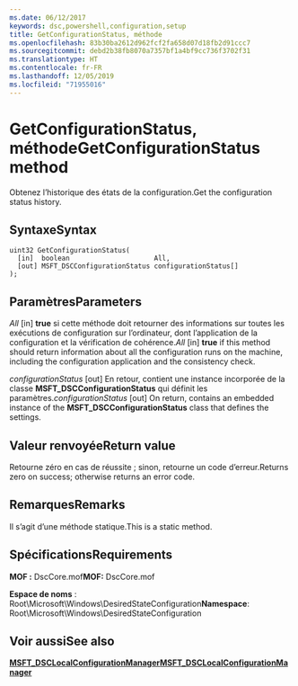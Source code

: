```yaml
---
ms.date: 06/12/2017
keywords: dsc,powershell,configuration,setup
title: GetConfigurationStatus, méthode
ms.openlocfilehash: 83b30ba2612d962fcf2fa658d07d18fb2d91ccc7
ms.sourcegitcommit: debd2b38fb8070a7357bf1a4bf9cc736f3702f31
ms.translationtype: HT
ms.contentlocale: fr-FR
ms.lasthandoff: 12/05/2019
ms.locfileid: "71955016"
---
```

# <a name="getconfigurationstatus-method"></a><span data-ttu-id="c7efa-103">GetConfigurationStatus, méthode</span><span class="sxs-lookup"><span data-stu-id="c7efa-103">GetConfigurationStatus method</span></span>

<span data-ttu-id="c7efa-104">Obtenez l’historique des états de la configuration.</span><span class="sxs-lookup"><span data-stu-id="c7efa-104">Get the configuration status history.</span></span>

## <a name="syntax"></a><span data-ttu-id="c7efa-105">Syntaxe</span><span class="sxs-lookup"><span data-stu-id="c7efa-105">Syntax</span></span>

```mof
uint32 GetConfigurationStatus(
  [in]  boolean                     All,
  [out] MSFT_DSCConfigurationStatus configurationStatus[]
);
```

## <a name="parameters"></a><span data-ttu-id="c7efa-106">Paramètres</span><span class="sxs-lookup"><span data-stu-id="c7efa-106">Parameters</span></span>

<span data-ttu-id="c7efa-107">*All* \[in\] **true** si cette méthode doit retourner des informations sur toutes les exécutions de configuration sur l’ordinateur, dont l’application de la configuration et la vérification de cohérence.</span><span class="sxs-lookup"><span data-stu-id="c7efa-107">*All* \[in\] **true** if this method should return information about all the configuration runs on the machine, including the configuration application and the consistency check.</span></span>

<span data-ttu-id="c7efa-108">*configurationStatus* \[out\] En retour, contient une instance incorporée de la classe **MSFT_DSCConfigurationStatus** qui définit les paramètres.</span><span class="sxs-lookup"><span data-stu-id="c7efa-108">*configurationStatus* \[out\] On return, contains an embedded instance of the **MSFT_DSCConfigurationStatus** class that defines the settings.</span></span>

## <a name="return-value"></a><span data-ttu-id="c7efa-109">Valeur renvoyée</span><span class="sxs-lookup"><span data-stu-id="c7efa-109">Return value</span></span>

<span data-ttu-id="c7efa-110">Retourne zéro en cas de réussite ; sinon, retourne un code d’erreur.</span><span class="sxs-lookup"><span data-stu-id="c7efa-110">Returns zero on success; otherwise returns an error code.</span></span>

## <a name="remarks"></a><span data-ttu-id="c7efa-111">Remarques</span><span class="sxs-lookup"><span data-stu-id="c7efa-111">Remarks</span></span>

<span data-ttu-id="c7efa-112">Il s’agit d’une méthode statique.</span><span class="sxs-lookup"><span data-stu-id="c7efa-112">This is a static method.</span></span>

## <a name="requirements"></a><span data-ttu-id="c7efa-113">Spécifications</span><span class="sxs-lookup"><span data-stu-id="c7efa-113">Requirements</span></span>

<span data-ttu-id="c7efa-114">**MOF :** DscCore.mof</span><span class="sxs-lookup"><span data-stu-id="c7efa-114">**MOF:** DscCore.mof</span></span>

<span data-ttu-id="c7efa-115">**Espace de noms** : Root\Microsoft\Windows\DesiredStateConfiguration</span><span class="sxs-lookup"><span data-stu-id="c7efa-115">**Namespace**: Root\Microsoft\Windows\DesiredStateConfiguration</span></span>

## <a name="see-also"></a><span data-ttu-id="c7efa-116">Voir aussi</span><span class="sxs-lookup"><span data-stu-id="c7efa-116">See also</span></span>

[<span data-ttu-id="c7efa-117">**MSFT_DSCLocalConfigurationManager**</span><span class="sxs-lookup"><span data-stu-id="c7efa-117">**MSFT_DSCLocalConfigurationManager**</span></span>](msft-dsclocalconfigurationmanager.md)
